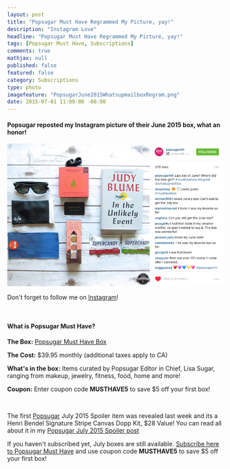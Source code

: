 ```yaml
---
layout: post
title: "Popsugar Must Have Regrammed My Picture, yay!"
description: "Instagram Love"
headline: "Popsugar Must Have Regrammed My Picture, yay!"
tags: [Popsugar Must Have, Subscriptions]
comments: true
mathjax: null
published: false
featured: false
category: Subscriptions
type: photo
imagefeature: "PopsugarJune2015WhatsupmailboxRegram.png"
date: 2015-07-01 11:09:00 -08:00
---
```


<H4>Popsugar reposted my Instagram picture of their June 2015 box, what an honor!</H4>
<CENTER><IMG SRC='/images/PopsugarJune2015WhatsupmailboxRegram.png'></CENTER>

<p>Don't forget to follow me on <a href="https://instagram.com/whatsupmailbox/" target="_blank">Instagram</a>!</p>
<br>

<H4>What is Popsugar Must Have?</H4>
<p><b>The Box:</b> <a href="http://popsugar-must-have.evyy.net/c/164125/137737/2706" target="_blank">Popsugar Must Have Box</a></p>
<p><b>The Cost:</b> $39.95 monthly (additional taxes apply to CA)</p>
<p><b>What's in the box:</b> Items curated by Popsugar Editor in Chief, Lisa Sugar, ranging from makeup, jewelry, fitness, food, home and more!</p>
<p><b>Coupon:</b> Enter coupon code <b>MUSTHAVE5</b> to save $5 off your first box!</p>
<br>

<p>The first <a href="http://popsugar-must-have.evyy.net/c/164125/137737/2706" target="_blank">Popsugar</a> July 2015 Spoiler item was revealed last week and its a Henri Bendel Signature Stripe Canvas Dopp Kit, $28 Value! You can read all about it in my <a href="http://whatsupmailbox.com/subscriptions/Popsugar-Must-Have-July-2015-Spoiler/" target="_blank">Popsugar July 2015 Spoiler post</a></p>

<p>If you haven't subscribed yet, July boxes are still available. <a href="http://popsugar-must-have.evyy.net/c/164125/137737/2706" target="_blank">Subscribe here to Popsugar Must Have</a> and use coupon code <b>MUSTHAVE5</b> to save $5 off your first box!</p>
